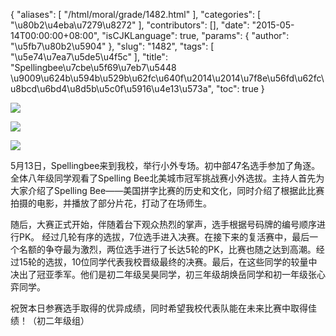 {
    "aliases": [
        "/html/moral/grade/1482.html"
    ],
    "categories": [
        "\u80b2\u4eba\u7279\u8272"
    ],
    "contributors": [],
    "date": "2015-05-14T00:00:00+08:00",
    "isCJKLanguage": true,
    "params": {
        "author": "\u5fb7\u80b2\u5904"
    },
    "slug": "1482",
    "tags": [
        "\u5e74\u7ea7\u5de5\u4f5c"
    ],
    "title": "Spellingbee\u7cbe\u5f69\u7eb7\u5448 \u9009\u624b\u594b\u529b\u62fc\u640f\u2014\u2014\u7f8e\u56fd\u62fc\u8bcd\u6bd4\u8d5b\u5c0f\u5916\u4e13\u573a",
    "toc": true
}

****![](http://www.tfls.cn/images/150515/6-1505151513429D.JPG)****









****![](http://www.tfls.cn/images/150515/6-150515151342240.JPG)****









****![](http://www.tfls.cn/images/150515/6-150515151342633.JPG)****









  





5月13日，Spellingbee来到我校，举行小外专场。初中部47名选手参加了角逐。全体八年级同学观看了Spelling Bee北美城市冠军挑战赛小外选拔。主持人首先为大家介绍了Spelling Bee——美国拼字比赛的历史和文化，同时介绍了根据此比赛拍摄的电影，并播放了部分片花，打动了在场师生。




随后，大赛正式开始，伴随着台下观众热烈的掌声，选手根据号码牌的编号顺序进行PK。 经过几轮有序的选拔，7位选手进入决赛。在接下来的复活赛中，最后一个名额的争夺最为激烈，两位选手进行了长达5轮的PK，比赛也随之达到高潮。经过15轮的选拔，10位同学代表我校晋级最终的决赛。最后，在这些同学的较量中决出了冠亚季军。他们是初二年级吴昊同学，初三年级胡焕岳同学和初一年级张心弈同学。




祝贺本日参赛选手取得的优异成绩，同时希望我校代表队能在未来比赛中取得佳绩！（初二年级组）


